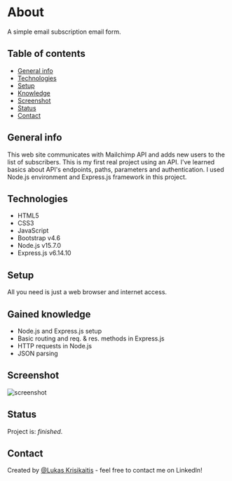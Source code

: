 # About

A simple email subscription email form.

## Table of contents
* [General info](#general-info)
* [Technologies](#technologies)
* [Setup](#setup)
* [Knowledge](#knowledge)
* [Screenshot](#screenshot)
* [Status](#status)
* [Contact](#contact)

## General info
This web site communicates with Mailchimp API and adds new users to the list of subscribers. This is my first real project using an API. I've learned basics about API's endpoints, paths, parameters and authentication. I used Node.js environment and Express.js framework in this project.

## Technologies
* HTML5
* CSS3
* JavaScript
* Bootstrap v4.6
* Node.js v15.7.0
* Express.js v6.14.10

## Setup
All you need is just a web browser and internet access.

## Gained knowledge
* Node.js and Express.js setup
* Basic routing and req. & res. methods in Express.js
* HTTP requests in Node.js
* JSON parsing

## Screenshot
![screenshot](https://user-images.githubusercontent.com/23439837/107152855-facf2600-6972-11eb-8b15-32545937024f.jpg)

## Status
Project is: _finished_.

## Contact
Created by [@Lukas Krisikaitis](https://www.linkedin.com/in/lukas-krisikaitis-44597a1b0/) - feel free to contact me on LinkedIn!
